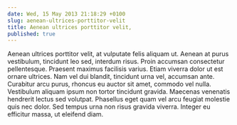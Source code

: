 ```yaml
---
date: Wed, 15 May 2013 21:18:29 +0100
slug: aenean-ultrices-porttitor-velit
title: Aenean ultrices porttitor velit,
published: true
---
```

Aenean ultrices porttitor velit, at vulputate felis aliquam ut. Aenean at purus vestibulum, tincidunt leo sed, interdum risus. Proin accumsan consectetur pellentesque. Praesent maximus facilisis varius. Etiam viverra dolor ut est ornare ultrices. Nam vel dui blandit, tincidunt urna vel, accumsan ante. Curabitur arcu purus, rhoncus eu auctor sit amet, commodo vel nulla. Vestibulum aliquam ipsum non tortor tincidunt gravida. Maecenas venenatis hendrerit lectus sed volutpat. Phasellus eget quam vel arcu feugiat molestie quis nec dolor. Sed tempus urna non risus gravida viverra. Integer eu efficitur massa, ut eleifend diam.
